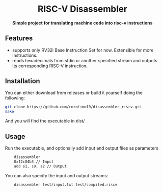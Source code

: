 <h1 align="center">
    RISC-V Disassembler
</h1>

<h4 align="center">
    Simple project for translating machine code into risc-v instructions
</h4>

## Features
- supports only RV32I Base Instruction Set for now. Extensible for more instructions.
- reads hexadecimals from stdin or another specified stream and outputs its corresponding RISC-V instruction.

## Installation
You can either download from releases or build it yourself doing the following:
```bash
git clone https://github.com/rorofino10/disassembler_riscv.git
make
```
And you will find the executable in dist/

## Usage
Run the executable, and optionally add input and output files as parameters
```bash
    disassembler
    0x12c84b3 // Input
    add s1, s9, s2 // Output
```
You can also specify the input and output streams:
```bash
    disassembler test/input.txt test/compiled.riscv
```

